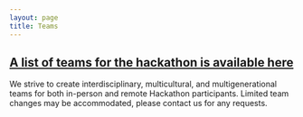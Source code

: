 ```yaml
---
layout: page
title: Teams
---
```


## [A list of teams for the hackathon is available here](https://docs.google.com/spreadsheets/d/114NRhp4bCfV8YCBRsPd1SzIHijNu-_daIfLqja9U5G0/edit#gid=0)

We strive to create interdisciplinary, multicultural, and multigenerational teams for both in-person and remote Hackathon participants. Limited team changes may be accommodated, please contact us for any requests. 
